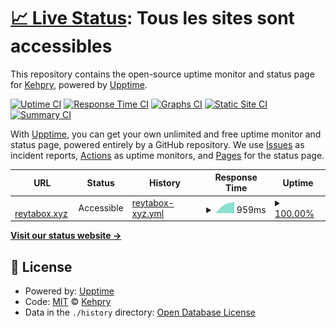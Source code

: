 # [📈 Live Status](https://Kehpry.github.io/phishcheck): <!--live status--> **Tous les sites sont accessibles**

This repository contains the open-source uptime monitor and status page for [Kehpry](https://Kehpry.github.io/phishcheck), powered by [Upptime](https://github.com/upptime/upptime).

[![Uptime CI](https://github.com/Kehpry/phishcheck/workflows/Uptime%20CI/badge.svg)](https://github.com/Kehpry/phishcheck/actions?query=workflow%3A%22Uptime+CI%22)
[![Response Time CI](https://github.com/Kehpry/phishcheck/workflows/Response%20Time%20CI/badge.svg)](https://github.com/Kehpry/phishcheck/actions?query=workflow%3A%22Response+Time+CI%22)
[![Graphs CI](https://github.com/Kehpry/phishcheck/workflows/Graphs%20CI/badge.svg)](https://github.com/Kehpry/phishcheck/actions?query=workflow%3A%22Graphs+CI%22)
[![Static Site CI](https://github.com/Kehpry/phishcheck/workflows/Static%20Site%20CI/badge.svg)](https://github.com/Kehpry/phishcheck/actions?query=workflow%3A%22Static+Site+CI%22)
[![Summary CI](https://github.com/Kehpry/phishcheck/workflows/Summary%20CI/badge.svg)](https://github.com/Kehpry/phishcheck/actions?query=workflow%3A%22Summary+CI%22)

With [Upptime](https://upptime.js.org), you can get your own unlimited and free uptime monitor and status page, powered entirely by a GitHub repository. We use [Issues](https://github.com/Kehpry/phishcheck/issues) as incident reports, [Actions](https://github.com/Kehpry/phishcheck/actions) as uptime monitors, and [Pages](https://Kehpry.github.io/phishcheck) for the status page.

<!--start: status pages-->
<!-- This summary is generated by Upptime (https://github.com/upptime/upptime) -->
<!-- Do not edit this manually, your changes will be overwritten -->
<!-- prettier-ignore -->
| URL | Status | History | Response Time | Uptime |
| --- | ------ | ------- | ------------- | ------ |
| <img alt="" src="https://favicons.githubusercontent.com/www.reytabox.xyz" height="13"> [reytabox.xyz](https://www.reytabox.xyz/) | Accessible | [reytabox-xyz.yml](https://github.com/Kehpry/phishcheck/commits/HEAD/history/reytabox-xyz.yml) | <details><summary><img alt="Response time graph" src="./graphs/reytabox-xyz/response-time-week.png" height="20"> 959ms</summary><br><a href="https://phishcheck.dofhelp.fr/history/reytabox-xyz"><img alt="Response time 959" src="https://img.shields.io/endpoint?url=https%3A%2F%2Fraw.githubusercontent.com%2FKehpry%2Fphishcheck%2FHEAD%2Fapi%2Freytabox-xyz%2Fresponse-time.json"></a><br><a href="https://phishcheck.dofhelp.fr/history/reytabox-xyz"><img alt="24-hour response time 959" src="https://img.shields.io/endpoint?url=https%3A%2F%2Fraw.githubusercontent.com%2FKehpry%2Fphishcheck%2FHEAD%2Fapi%2Freytabox-xyz%2Fresponse-time-day.json"></a><br><a href="https://phishcheck.dofhelp.fr/history/reytabox-xyz"><img alt="7-day response time 959" src="https://img.shields.io/endpoint?url=https%3A%2F%2Fraw.githubusercontent.com%2FKehpry%2Fphishcheck%2FHEAD%2Fapi%2Freytabox-xyz%2Fresponse-time-week.json"></a><br><a href="https://phishcheck.dofhelp.fr/history/reytabox-xyz"><img alt="30-day response time 959" src="https://img.shields.io/endpoint?url=https%3A%2F%2Fraw.githubusercontent.com%2FKehpry%2Fphishcheck%2FHEAD%2Fapi%2Freytabox-xyz%2Fresponse-time-month.json"></a><br><a href="https://phishcheck.dofhelp.fr/history/reytabox-xyz"><img alt="1-year response time 959" src="https://img.shields.io/endpoint?url=https%3A%2F%2Fraw.githubusercontent.com%2FKehpry%2Fphishcheck%2FHEAD%2Fapi%2Freytabox-xyz%2Fresponse-time-year.json"></a></details> | <details><summary><a href="https://phishcheck.dofhelp.fr/history/reytabox-xyz">100.00%</a></summary><a href="https://phishcheck.dofhelp.fr/history/reytabox-xyz"><img alt="All-time uptime 100.00%" src="https://img.shields.io/endpoint?url=https%3A%2F%2Fraw.githubusercontent.com%2FKehpry%2Fphishcheck%2FHEAD%2Fapi%2Freytabox-xyz%2Fuptime.json"></a><br><a href="https://phishcheck.dofhelp.fr/history/reytabox-xyz"><img alt="24-hour uptime 100.00%" src="https://img.shields.io/endpoint?url=https%3A%2F%2Fraw.githubusercontent.com%2FKehpry%2Fphishcheck%2FHEAD%2Fapi%2Freytabox-xyz%2Fuptime-day.json"></a><br><a href="https://phishcheck.dofhelp.fr/history/reytabox-xyz"><img alt="7-day uptime 100.00%" src="https://img.shields.io/endpoint?url=https%3A%2F%2Fraw.githubusercontent.com%2FKehpry%2Fphishcheck%2FHEAD%2Fapi%2Freytabox-xyz%2Fuptime-week.json"></a><br><a href="https://phishcheck.dofhelp.fr/history/reytabox-xyz"><img alt="30-day uptime 100.00%" src="https://img.shields.io/endpoint?url=https%3A%2F%2Fraw.githubusercontent.com%2FKehpry%2Fphishcheck%2FHEAD%2Fapi%2Freytabox-xyz%2Fuptime-month.json"></a><br><a href="https://phishcheck.dofhelp.fr/history/reytabox-xyz"><img alt="1-year uptime 100.00%" src="https://img.shields.io/endpoint?url=https%3A%2F%2Fraw.githubusercontent.com%2FKehpry%2Fphishcheck%2FHEAD%2Fapi%2Freytabox-xyz%2Fuptime-year.json"></a></details>

<!--end: status pages-->

[**Visit our status website →**](https://Kehpry.github.io/phishcheck)

## 📄 License

- Powered by: [Upptime](https://github.com/upptime/upptime)
- Code: [MIT](./LICENSE) © [Kehpry](https://Kehpry.github.io/phishcheck)
- Data in the `./history` directory: [Open Database License](https://opendatacommons.org/licenses/odbl/1-0/)
